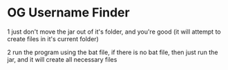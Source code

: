  # OG Username Finder
 

1 just don't move the jar out of it's folder, and you're good (it will attempt to create files in it's current folder)

2 run the program using the bat file, if there is no bat file, then just run the jar, and it will create all necessary files
